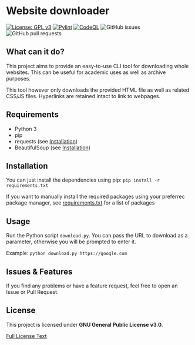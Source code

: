 # Website downloader
[![License: GPL v3](https://img.shields.io/badge/License-GPLv3-blue.svg)](https://www.gnu.org/licenses/gpl-3.0)
[![Pylint](https://github.com/BlackFisch/website-grabber/actions/workflows/pylint.yml/badge.svg)](https://github.com/BlackFisch/website-grabber/actions/workflows/pylint.yml)
[![CodeQL](https://github.com/BlackFisch/website-grabber/actions/workflows/codeql-analysis.yml/badge.svg)](https://github.com/BlackFisch/website-grabber/actions/workflows/codeql-analysis.yml)
![GitHub issues](https://img.shields.io/github/issues-raw/BlackFisch/website-grabber)
![GitHub pull requests](https://img.shields.io/github/issues-pr/Blackfisch/website-grabber)

## What can it do?
This project aims to provide an easy-to-use CLI tool for downloading whole websites. This can be useful for academic uses as well as archive purposes.

This tool however only downloads the provided HTML file as well as related CSS/JS files. Hyperlinks are retained intact to link to webpages.


## Requirements
* Python 3
* pip
* requests (see [Installation](#Installation))
* BeautifulSoup (see [Installation](#Installation))

## Installation
You can just install the dependencies using pip: `pip install -r requirements.txt`

If you want to manually install the required packages using your preferrec package manager, see [requirements.txt](requirements.txt) for a list of packages

## Usage
Run the Python script `download.py`. You can pass the URL to download as a parameter, otherwise you will be prompted to enter it.

Example: `python download.py https://google.com`

## Issues & Features
If you find any problems or have a feature request, feel free to open an Issue or Pull Request.

## License
This project is licensed under **GNU General Public License v3.0**.

[Full License Text](LICENSE.md)
